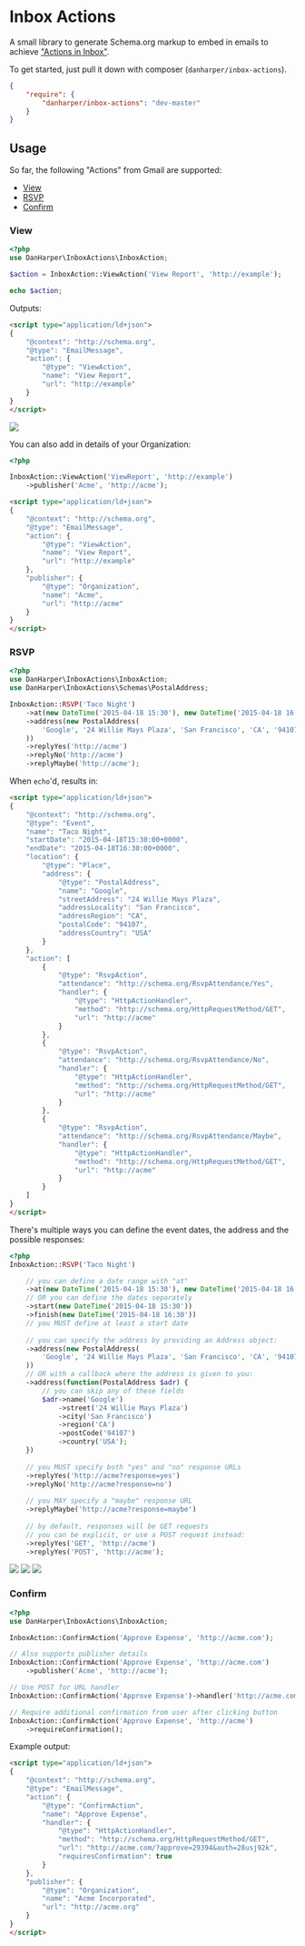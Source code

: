 # Inbox Actions

A small library to generate Schema.org markup to embed in emails to achieve ["Actions in Inbox"](https://developers.google.com/gmail/actions/).

To get started, just pull it down with composer (`danharper/inbox-actions`).

```json
{
	"require": {
		"danharper/inbox-actions": "dev-master"
	}
}
```

## Usage

So far, the following "Actions" from Gmail are supported:

* [View](#view)
* [RSVP](#rsvp)
* [Confirm](#confirm)

### View

```php
<?php
use DanHarper\InboxActions\InboxAction;

$action = InboxAction::ViewAction('View Report', 'http://example');

echo $action;
```

Outputs:

```html
<script type="application/ld+json">
{
    "@context": "http://schema.org",
    "@type": "EmailMessage",
    "action": {
        "@type": "ViewAction",
        "name": "View Report",
        "url": "http://example"
    }
}
</script>
```

![](http://danharper.me/inbox-actions/view-action.png)

You can also add in details of your Organization:

```php
<?php

InboxAction::ViewAction('ViewReport', 'http://example')
	->publisher('Acme', 'http://acme');
```

```html
<script type="application/ld+json">
{
    "@context": "http://schema.org",
    "@type": "EmailMessage",
    "action": {
        "@type": "ViewAction",
        "name": "View Report",
        "url": "http://example"
    },
    "publisher": {
        "@type": "Organization",
        "name": "Acme",
        "url": "http://acme"
    }
}
</script>
```

### RSVP

```php
<?php
use DanHarper\InboxActions\InboxAction;
use DanHarper\InboxActions\Schemas\PostalAddress;

InboxAction::RSVP('Taco Night')
	->at(new DateTime('2015-04-18 15:30'), new DateTime('2015-04-18 16:30'))
	->address(new PostalAddress(
		'Google', '24 Willie Mays Plaza', 'San Francisco', 'CA', '94107', 'USA'
	))
	->replyYes('http://acme')
	->replyNo('http://acme')
	->replyMaybe('http://acme');
```

When `echo`'d, results in:

```html
<script type="application/ld+json">
{
    "@context": "http://schema.org",
    "@type": "Event",
    "name": "Taco Night",
    "startDate": "2015-04-18T15:30:00+0000",
    "endDate": "2015-04-18T16:30:00+0000",
    "location": {
        "@type": "Place",
        "address": {
            "@type": "PostalAddress",
            "name": "Google",
            "streetAddress": "24 Willie Mays Plaza",
            "addressLocality": "San Francisco",
            "addressRegion": "CA",
            "postalCode": "94107",
            "addressCountry": "USA"
        }
    },
    "action": [
        {
            "@type": "RsvpAction",
            "attendance": "http://schema.org/RsvpAttendance/Yes",
            "handler": {
                "@type": "HttpActionHandler",
                "method": "http://schema.org/HttpRequestMethod/GET",
                "url": "http://acme"
            }
        },
        {
            "@type": "RsvpAction",
            "attendance": "http://schema.org/RsvpAttendance/No",
            "handler": {
                "@type": "HttpActionHandler",
                "method": "http://schema.org/HttpRequestMethod/GET",
                "url": "http://acme"
            }
        },
        {
            "@type": "RsvpAction",
            "attendance": "http://schema.org/RsvpAttendance/Maybe",
            "handler": {
                "@type": "HttpActionHandler",
                "method": "http://schema.org/HttpRequestMethod/GET",
                "url": "http://acme"
            }
        }
    ]
}
</script>
```

There's multiple ways you can define the event dates, the address and the possible responses:

```php
<?php
InboxAction::RSVP('Taco Night')

	// you can define a date range with "at"
	->at(new DateTime('2015-04-18 15:30'), new DateTime('2015-04-18 16:30'))
	// OR you can define the dates separately
	->start(new DateTime('2015-04-18 15:30'))
	->finish(new DateTime('2015-04-18 16:30'))
	// you MUST define at least a start date
	
	// you can specify the address by providing an Address object:
	->address(new PostalAddress(
		'Google', '24 Willie Mays Plaza', 'San Francisco', 'CA', '94107', 'USA'
	))
	// OR with a callback where the address is given to you:
	->address(function(PostalAddress $adr) {
		// you can skip any of these fields
		$adr->name('Google')
			->street('24 Willie Mays Plaza')
			->city('San Francisco')
			->region('CA')
			->postCode('94107')
			->country('USA');
	})
	
	// you MUST specify both "yes" and "no" response URLs
	->replyYes('http://acme?response=yes')
	->replyNo('http://acme?response=no')
	
	// you MAY specify a "maybe" response URL
	->replyMaybe('http://acme?response=maybe')
	
	// by default, responses will be GET requests
	// you can be explicit, or use a POST request instead:
	->replyYes('GET', 'http://acme')
	->replyYes('POST', 'http://acme');
```

![](http://danharper.me/inbox-actions/rsvp.png)
![](http://danharper.me/inbox-actions/rsvp-inline.png)
![](http://danharper.me/inbox-actions/rsvp-inbox.png)

### Confirm

```php
<?php
use DanHarper\InboxActions\InboxAction;

InboxAction::ConfirmAction('Approve Expense', 'http://acme.com');

// Also supports publisher details
InboxAction::ConfirmAction('Approve Expense', 'http://acme.com')
	->publisher('Acme', 'http://acme');

// Use POST for URL handler
InboxAction::ConfirmAction('Approve Expense')->handler('http://acme.com', 'POST');

// Require additional confirmation from user after clicking button
InboxAction::ConfirmAction('Approve Expense', 'http://acme')
	->requireConfirmation();
```

Example output:

```html
<script type="application/ld+json">
{
    "@context": "http://schema.org",
    "@type": "EmailMessage",
    "action": {
        "@type": "ConfirmAction",
        "name": "Approve Expense",
        "handler": {
            "@type": "HttpActionHandler",
            "method": "http://schema.org/HttpRequestMethod/GET",
            "url": "http://acme.com/?approve=29394&auth=28usj92k",
            "requiresConfirmation": true
        }
    },
    "publisher": {
        "@type": "Organization",
        "name": "Acme Incorporated",
        "url": "http://acme.org"
    }
}
</script>
```
